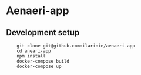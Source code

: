 # Aenaeri-app

## Development setup

```
    git clone git@github.com:ilarinie/aenaeri-app
    cd aneari-app
    npm install
    docker-compose build
    docker-compose up
```
